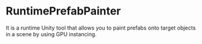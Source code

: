 # RuntimePrefabPainter
It is a runtime Unity tool that allows you to paint prefabs onto target objects in a scene by using GPU instancing.
